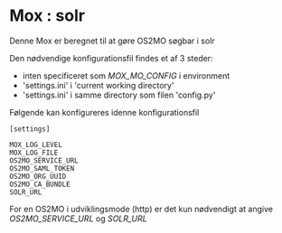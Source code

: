 # Mox : solr

Denne Mox er beregnet til at gøre OS2MO søgbar i solr

Den nødvendige konfigurationsfil findes et af 3 steder:
 
 * inten specificeret som *MOX_MO_CONFIG* i environment
 * 'settings.ini' i 'current working directory'
 * 'settings.ini' i samme directory som filen 'config.py' 

Følgende kan konfigureres idenne konfigurationsfil

	[settings]

	MOX_LOG_LEVEL
	MOX_LOG_FILE
	OS2MO_SERVICE_URL
	OS2MO_SAML_TOKEN
	OS2MO_ORG_UUID
	OS2MO_CA_BUNDLE
	SOLR_URL

For en OS2MO i udviklingsmode (http) er det kun nødvendigt at angive *OS2MO_SERVICE_URL* og *SOLR_URL*



